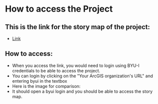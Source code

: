 # How to access the Project

## This is the link for the story map of the project:
* [Link](https://storymaps.arcgis.com/stories/5a258815d4a44f40895a63d1efa38343)

## How to access:
* When you access the link, you would need to login using BYU-I credentials to be able to access the project.
* You can login by clicking on the "Your ArcGIS organization's URL" and entering byui in the textbox
* Here is the image for comparison:
* It should open a byui login and you should be able to access the story map.
